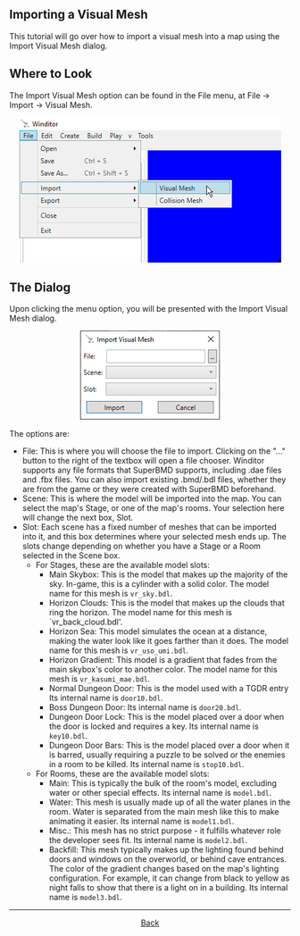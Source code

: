 ## Importing a Visual Mesh
This tutorial will go over how to import a visual mesh into a map using the Import Visual Mesh dialog.

## Where to Look
The Import Visual Mesh option can be found in the File menu, at File -> Import -> Visual Mesh.

<p align="center">
  <img src="./import_visual_mesh_menu.png" alignment="center">
</p>

## The Dialog
Upon clicking the menu option, you will be presented with the Import Visual Mesh dialog.

<p align="center">
  <img src="./import_visual_mesh_dialog.png" alignment="center">
</p>

The options are:
* File: This is where you will choose the file to import. Clicking on the "..." button to the right of the textbox will open a file chooser. Winditor supports any file formats that SuperBMD supports, including .dae files and .fbx files. You can also import existing .bmd/.bdl files, whether they are from the game or they were created with SuperBMD beforehand.
* Scene: This is where the model will be imported into the map. You can select the map's Stage, or one of the map's rooms. Your selection here will change the next box, Slot.
* Slot: Each scene has a fixed number of meshes that can be imported into it, and this box determines where your selected mesh ends up. The slots change depending on whether you have a Stage or a Room selected in the Scene box.
	* For Stages, these are the available model slots:
		* Main Skybox: This is the model that makes up the majority of the sky. In-game, this is a cylinder with a solid color. The model name for this mesh is `vr_sky.bdl`.
		* Horizon Clouds: This is the model that makes up the clouds that ring the horizon. The model name for this mesh is `vr_back_cloud.bdl'.
		* Horizon Sea: This model simulates the ocean at a distance, making the water look like it goes farther than it does. The model name for this mesh is `vr_uso_umi.bdl`.
		* Horizon Gradient: This model is a gradient that fades from the main skybox's color to another color. The model name for this mesh is `vr_kasumi_mae.bdl`.
		* Normal Dungeon Door: This is the model used with a TGDR entry  Its internal name is `door10.bdl`.
		* Boss Dungeon Door: Its internal name is `door20.bdl`.
		* Dungeon Door Lock: This is the model placed over a door when the door is locked and requires a key. Its internal name is `key10.bdl`.
		* Dungeon Door Bars: This is the model placed over a door when it is barred, usually requiring a puzzle to be solved or the enemies in a room to be killed. Its internal name is `stop10.bdl`.
	* For Rooms, these are the available model slots:
		* Main: This is typically the bulk of the room's model, excluding water or other special effects. Its internal name is `model.bdl`.
		* Water: This mesh is usually made up of all the water planes in the room. Water is separated from the main mesh like this to make animating it easier. Its internal name is `model1.bdl`.
		* Misc.: This mesh has no strict purpose - it fulfills whatever role the developer sees fit. Its internal name is `model2.bdl`.
		* Backfill: This mesh typically makes up the lighting found behind doors and windows on the overworld, or behind cave entrances. The color of the gradient changes based on the map's lighting configuration. For example, it can change from black to yellow as night falls to show that there is a light on in a building. Its internal name is `model3.bdl`.

<hr>
<p align="center">
  <a href="../tutorials.html">Back</a>
</p>
